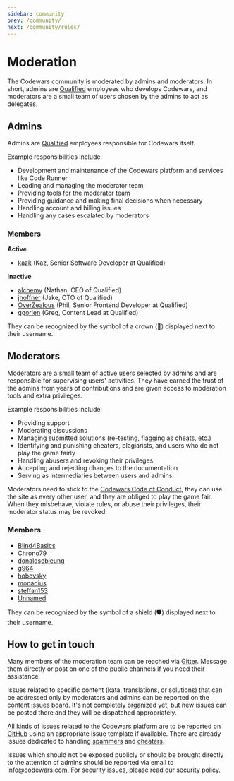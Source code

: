 ```yaml
---
sidebar: community
prev: /community/
next: /community/rules/
---
```


# Moderation

The Codewars community is moderated by admins and moderators. In short, admins are [Qualified](https://www.qualified.io/) employees who develops Codewars, and moderators are a small team of users chosen by the admins to act as delegates.


## Admins

Admins are [Qualified](https://www.qualified.io) employees responsible for Codewars itself.

Example responsibilities include:
- Development and maintenance of the Codewars platform and services like Code Runner
- Leading and managing the moderator team
- Providing tools for the moderator team
- Providing guidance and making final decisions when necessary
- Handling account and billing issues
- Handling any cases escalated by moderators

### Members

**Active**
- [kazk](https://www.codewars.com/users/kazk) (Kaz, Senior Software Developer at Qualified)

**Inactive**
- [alchemy](https://www.codewars.com/users/alchemy) (Nathan, CEO of Qualified)
- [jhoffner](https://www.codewars.com/users/jhoffner) (Jake, CTO of Qualified)
- [OverZealous](https://www.codewars.com/users/OverZealous) (Phil, Senior Frontend Developer at Qualified)
- [ggorlen](https://www.codewars.com/users/ggorlen) (Greg, Content Lead at Qualified)

They can be recognized by the symbol of a crown (👑) displayed next to their username.

## Moderators

Moderators are a small team of active users selected by admins and are responsible for supervising users' activities. They have earned the trust of the admins from years of contributions and are given access to moderation tools and extra privileges.

Example responsibilities include:
- Providing support
- Moderating discussions
- Managing submitted solutions (re-testing, flagging as cheats, etc.)
- Identifying and punishing cheaters, plagiarists, and users who do not play the game fairly
- Handling abusers and revoking their privileges
- Accepting and rejecting changes to the documentation
- Serving as intermediaries between users and admins

Moderators need to stick to the [Codewars Code of Conduct](/community/rules/), they can use the site as every other user, and they are obliged to play the game fair. When they misbehave, violate rules, or abuse their privileges, their moderator status may be revoked.

### Members

- [Blind4Basics](https://www.codewars.com/users/Blind4Basics)
- [Chrono79](https://www.codewars.com/users/Chrono79)
- [donaldsebleung](https://www.codewars.com/users/donaldsebleung)
- [g964](https://www.codewars.com/users/g964)
- [hobovsky](https://www.codewars.com/users/hobovsky)
- [monadius](https://www.codewars.com/users/monadius)
- [steffan153](https://www.codewars.com/users/steffan153)
- [Unnamed](https://www.codewars.com/users/Unnamed)

They can be recognized by the symbol of a shield (🛡️) displayed next to their username.


## How to get in touch

Many members of the moderation team can be reached via [Gitter](https://gitter.im/Codewars/codewars.com). Message them directly or post on one of the public channels if you need their assistance.

Issues related to specific content (kata, translations, or solutions) that can be addressed only by moderators and admins can be reported on the [content issues board](https://github.com/codewars/content-issues/issues). It's not completely organized yet, but new issues can be posted there and they will be dispatched appropriately.

All kinds of issues related to the Codewars platform are to be reported on [GitHub](https://github.com/codewars/codewars.com/issues) using an appropriate issue template if available. There are already issues dedicated to handling [spammers](https://github.com/codewars/codewars.com/issues/1493) and [cheaters](https://github.com/codewars/codewars.com/issues/1378).

Issues which should not be exposed publicly or should be brought directly to the attention of admins should be reported via email to <info@codewars.com>. For security issues, please read our [security policy](https://github.com/codewars/codewars.com/security/policy).
